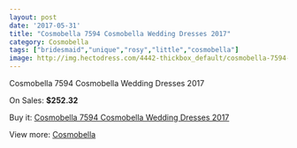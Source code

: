 ```yaml
---
layout: post
date: '2017-05-31'
title: "Cosmobella 7594 Cosmobella Wedding Dresses 2017"
category: Cosmobella
tags: ["bridesmaid","unique","rosy","little","cosmobella"]
image: http://img.hectodress.com/4442-thickbox_default/cosmobella-7594-cosmobella-wedding-dresses-2013.jpg
---
```

Cosmobella 7594 Cosmobella Wedding Dresses 2017

On Sales: **$252.32**
<a href="https://www.hectodress.com/cosmobella/2282-cosmobella-7594-cosmobella-wedding-dresses-2013.html"><amp-img layout="responsive" width="600" height="600" src="//img.hectodress.com/4442-thickbox_default/cosmobella-7594-cosmobella-wedding-dresses-2013.jpg" alt="Cosmobella 7594 Cosmobella Wedding Dresses 2017 0" /></a>
<a href="https://www.hectodress.com/cosmobella/2282-cosmobella-7594-cosmobella-wedding-dresses-2013.html"><amp-img layout="responsive" width="600" height="600" src="//img.hectodress.com/4444-thickbox_default/cosmobella-7594-cosmobella-wedding-dresses-2013.jpg" alt="Cosmobella 7594 Cosmobella Wedding Dresses 2017 1" /></a>
<a href="https://www.hectodress.com/cosmobella/2282-cosmobella-7594-cosmobella-wedding-dresses-2013.html"><amp-img layout="responsive" width="600" height="600" src="//img.hectodress.com/4443-thickbox_default/cosmobella-7594-cosmobella-wedding-dresses-2013.jpg" alt="Cosmobella 7594 Cosmobella Wedding Dresses 2017 2" /></a>

Buy it: [Cosmobella 7594 Cosmobella Wedding Dresses 2017](https://www.hectodress.com/cosmobella/2282-cosmobella-7594-cosmobella-wedding-dresses-2013.html "Cosmobella 7594 Cosmobella Wedding Dresses 2017")

View more: [Cosmobella](https://www.hectodress.com/38-cosmobella "Cosmobella")